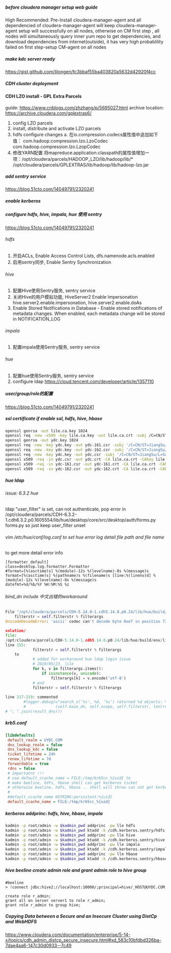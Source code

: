##### before cloudera manager setup web guide
High Recommended: Pre-Install cloudera-manager-agent and all dependencied of cloudera-manager-agent will keep cloudera-manager-agent setup will successfully on all nodes, otherwise on CM first step , all nodes will simultaneously query inner yum repo to get dependencies, and download dependencies from internet(outside), it has very high probablility failed on first step-setup CM-agent on all nodes

##### make kdc server ready
https://gist.github.com/lilongen/fc3bbaf55ba403820a5632d42920f4cc

##### CDH cluster deployment

#### CDH LZO install - GPL Extra Parcels
guide: https://www.cnblogs.com/zhzhang/p/5695027.html
archive location: https://archive.cloudera.com/gplextras6/
1. config LZO parcels
2. install, distribute and activate LZO parcels
3. hdfs configure changes
a. 在io.compression.codecs属性值中追加如下值：
   com.hadoop.compression.lzo.LzoCodec
   com.hadoop.compression.lzo.LzopCodec
4. 修改YARN配置
   将mapreduce.application.classpath的属性值增加一项：/opt/cloudera/parcels/HADOOP_LZO/lib/hadoop/lib/*
   /opt/cloudera/parcels/GPLEXTRAS/lib/hadoop/lib/hadoop-lzo.jar

##### add sentry service
https://blog.51cto.com/14049791/2320241

##### enable kerberos 

##### configure hdfs, hive, impala, hue 使用 sentry
https://blog.51cto.com/14049791/2320241
###### hdfs
1. 开启ACLs, Enable Access Control Lists, dfs.namenode.acls.enabled
2. 启用sentry同步, Enable Sentry Synchronization
###### hive
1. 配置Hive使用Sentry服务, sentry service
2. 关闭Hive的用户模拟功能, HiveServer2 Enable Impersonation
hive.server2.enable.impersonation, hive.server2.enable.doAs
3. Enable Stored Notifications in Database - Enable stored notifications of metadata changes. When enabled, each metadata change will be stored in NOTIFICATION_LOG
###### impala
1. 配置impala使用Sentry服务, sentry service
###### hue
1. 配置hue使用Sentry服务, sentry service
2. configure ldap 
https://cloud.tencent.com/developer/article/1357110

##### user/group/role的配置
https://blog.51cto.com/14049791/2320241


##### ssl certificate if enable ssl, hdfs, hive, hbase
```bash
openssl genrsa -out lile.ca.key 1024
openssl req -new -x509 -key lile.ca.key -out lile.ca.crt -subj /C=CN/ST=JiangSu/L=SuZhou/O=YXT/OU=BDAI/CN=BDAI_CA/ -days 3650 -set_serial 1
openssl genrsa -out ydc.key 1024
openssl req -new -key ydc.key -out ydc-161.csr -subj '/C=CN/ST=JiangSu/L=SuZhou/O=YXT/OU=BDAI/CN=ydc-161/'
openssl req -new -key ydc.key -out ydc-162.csr -subj '/C=CN/ST=JiangSu/L=SuZhou/O=YXT/OU=BDAI/CN=ydc-162/'
openssl req -new -key ydc.key -out ydc.csr -subj '/C=CN/ST=JiangSu/L=SuZhou/O=YXT/OU=BDAI/CN=ydc-*/'
openssl x509 -req -in ydc.csr -out ydc.crt -CA lile.ca.crt -CAkey lile.ca.key -days 3650 -set_serial 10
openssl x509 -req -in ydc-161.csr -out ydc-161.crt -CA lile.ca.crt -CAkey lile.ca.key -days 3650 -set_serial 11
openssl x509 -req -in ydc-162.csr -out ydc-162.crt -CA lile.ca.crt -CAkey lile.ca.key -days 3650 -set_serial 12
```

##### hue ldap
###### issue: 6.3.2 hue 
ldap "user_filter" is set, can not authenticate, pop error in /opt/cloudera/parcels/CDH-6.3.2-1.cdh6.3.2.p0.1605554/lib/hue/desktop/core/src/desktop/auth/forms.py forms.py
so just keep user_filter unset

###### vim /etc/hue/conf/log.conf to set hue error log detail file path and file name 
to get more detail error info
```
[formatter_default]
class=desktop.log.formatter.Formatter
#format=[%(asctime)s] %(module)-12s %(levelname)-8s %(message)s
format=[%(asctime)s] %(pathname)s %(filename)s [line:%(lineno)d] %(module)-12s %(levelname)-8s %(message)s
datefmt=%d/%b/%Y %H:%M:%S %z
```

###### bind_dn include 中文出错的workaround
```python
File "/opt/cloudera/parcels/CDH-5.14.0-1.cdh5.14.0.p0.24/lib/hue/build/env/lib/python2.7/site-packages/django_auth_ldap-1.2.0-py2.7.egg/django_auth_ldap/config.py", line 159, in execute
    filterstr = self.filterstr % filterargs
UnicodeDecodeError: 'ascii' codec can't decode byte 0xe7 in position 73: ordinal not in range(128)

solution/
file: 
/opt/cloudera/parcels/CDH-5.14.0-1.cdh5.14.0.p0.24/lib/hue/build/env/lib/python2.7/site-packages/django_auth_ldap-1.2.0-py2.7.egg/django_auth_ldap/config.py
line 155:
            filterstr = self.filterstr % filterargs
    to
            # added for workaround hue ldap login issue
            # 2019/05/23, lile
            for k, v in filterargs.items():
                if isinstance(v, unicode):
                    filterargs[k] = v.encode('utf-8')
            # end
            filterstr = self.filterstr % filterargs
            
line 217-219: commented
        #logger.debug(u"search_s('%s', %d, '%s') returned %d objects: %s" %
        #             (self.base_dn, self.scope, self.filterstr, len(result_dns),
# "; ".join(result_dns)))
```

##### krb5.conf 
```ini
[libdefaults]
 default_realm = UYDC.COM
 dns_lookup_realm = false
 dns_lookup_kdc = false
 ticket_lifetime = 24h
 renew_lifetime = 7d
 forwardable = true
 rdns = false
 # Importatnt !!!
 # use default_ccache_name = FILE:/tmp/krb5cc_%{uid} to
 # make beeline, hdfs, hbase shell can get kerberos ticket
 # otherwise beeline, hdfs, hbase .. shell will throw can not get kerberos ticket error
 #
 #default_ccache_name KEYRING:persistent:%{uid}
 default_ccache_name = FILE:/tmp/krb5cc_%{uid}
```

##### kerberos addprinc: hdfs, hive, hbase, impala
```bash
kadmin -p root/admin -w $kadmin_pwd addprinc -pw lle hdfs
kadmin -p root/admin -w $kadmin_pwd ktadd -k /cdh.kerberos.sentry/hdfs.keytab hdfs
kadmin -p root/admin -w $kadmin_pwd addprinc -pw lle hive
kadmin -p root/admin -w $kadmin_pwd ktadd -k /cdh.kerberos.sentry/hive.keytab hive
kadmin -p root/admin -w $kadmin_pwd addprinc -pw lle impala
kadmin -p root/admin -w $kadmin_pwd ktadd -k /cdh.kerberos.sentry/impala.keytab impala
kadmin -p root/admin -w $kadmin_pwd addprinc -pw lle hbase
kadmin -p root/admin -w $kadmin_pwd ktadd -k /cdh.kerberos.sentry/hbase.keytab hbase
```

##### hive beeline create admin role and grant admin role to hive group
```
#beeline
> !connect jdbc:hive2://localhost:10000/;principal=hive/_HOST@UYDC.COM

create role r_admin;
grant all on server server1 to role r_admin;
grant role r_admin to group hive;

```


##### Copying Data between a Secure and an Insecure Cluster using DistCp and WebHDFS 
https://www.cloudera.com/documentation/enterprise/5-14-x/topics/cdh_admin_distcp_secure_insecure.html#xd_583c10bfdbd326ba-7dae4aa6-147c30d0933--7c49